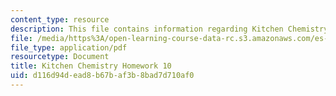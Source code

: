 ```yaml
---
content_type: resource
description: This file contains information regarding Kitchen Chemistry Homework 10.
file: /media/https%3A/open-learning-course-data-rc.s3.amazonaws.com/es-287-kitchen-chemistry-spring-2009/d116d94dead8b67baf3b8bad7d710af0_MITES_287S09_assn10_Week10.pdf
file_type: application/pdf
resourcetype: Document
title: Kitchen Chemistry Homework 10
uid: d116d94d-ead8-b67b-af3b-8bad7d710af0
---
```

